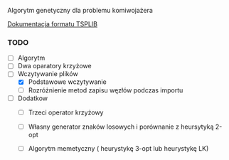 Algorytm genetyczny dla problemu komiwojażera

[Dokumentacja formatu TSPLIB](https://oeclass.aua.gr/eclass/modules/document/file.php/310/3.%20%CE%91%CF%81%CF%87%CE%B5%CE%AF%CE%B1%20VRP%20-%20format.pdf)

### TODO
- [ ]  Algorytm
  - [ ] Dwa oparatory krzyżowe
- [ ] Wczytywanie plików
  - [X] Podstawowe wczytywanie
  - [ ] Rozróżnienie metod zapisu węzłów podczas importu
- [ ] Dodatkow
  - [ ] Trzeci operator krzyżowy
  - [ ] Własny generator znaków losowych i porównanie z heursytyką 2-opt
  - [ ] Algorytm memetyczny ( heurystykę 3-opt lub heurystykę LK)
       

